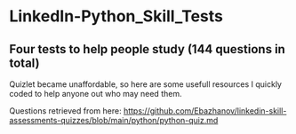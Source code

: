 # LinkedIn-Python_Skill_Tests

## Four tests to help people study (144 questions in total)

Quizlet became unaffordable, so here are some usefull resources I quickly coded to help anyone out who may need them.

Questions retrieved from here: https://github.com/Ebazhanov/linkedin-skill-assessments-quizzes/blob/main/python/python-quiz.md

